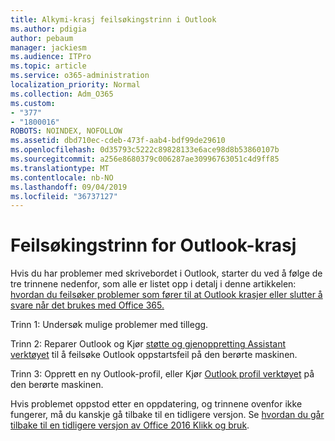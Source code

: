 ```yaml
---
title: Alkymi-krasj feilsøkingstrinn i Outlook
ms.author: pdigia
author: pebaum
manager: jackiesm
ms.audience: ITPro
ms.topic: article
ms.service: o365-administration
localization_priority: Normal
ms.collection: Adm_O365
ms.custom:
- "377"
- "1800016"
ROBOTS: NOINDEX, NOFOLLOW
ms.assetid: dbd710ec-cdeb-473f-aab4-bdf99de29610
ms.openlocfilehash: 0d35793c5222c89828133e6ace98d8b53860107b
ms.sourcegitcommit: a256e8680379c006287ae30996763051c4d9ff85
ms.translationtype: MT
ms.contentlocale: nb-NO
ms.lasthandoff: 09/04/2019
ms.locfileid: "36737127"
---
```

# <a name="outlook-crash-troubleshooting-steps"></a>Feilsøkingstrinn for Outlook-krasj

Hvis du har problemer med skrivebordet i Outlook, starter du ved å følge de tre trinnene nedenfor, som alle er listet opp i detalj i denne artikkelen: [hvordan du feilsøker problemer som fører til at Outlook krasjer eller slutter å svare når det brukes med Office 365.](https://docs.microsoft.com/exchange/troubleshoot/outlook-crashes/crash-issues)
  
Trinn 1: Undersøk mulige problemer med tillegg.
  
Trinn 2: Reparer Outlook og Kjør [støtte og gjenoppretting Assistant verktøyet](https://aka.ms/SaRA-OutlookWontStart) til å feilsøke Outlook oppstartsfeil på den berørte maskinen.
  
Trinn 3: Opprett en ny Outlook-profil, eller Kjør [Outlook profil verktøyet](https://aka.ms/SaRA-OutlookSetupProfile) på den berørte maskinen.
  
Hvis problemet oppstod etter en oppdatering, og trinnene ovenfor ikke fungerer, må du kanskje gå tilbake til en tidligere versjon. Se [hvordan du går tilbake til en tidligere versjon av Office 2016 Klikk og bruk](https://support.microsoft.com/help/2770432).
  